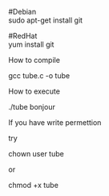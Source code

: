
#Debian <br>
sudo apt-get install git 

#RedHat <br>
yum install git 


How to compile 

gcc tube.c -o tube

How to execute 

./tube bonjour

If you have write permettion 

try 

chown user tube

or 

chmod +x tube

